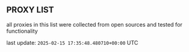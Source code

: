 ## PROXY LIST

all proxies in this list were collected from open sources and tested for functionality

last update: `2025-02-15 17:35:48.480710+00:00` UTC